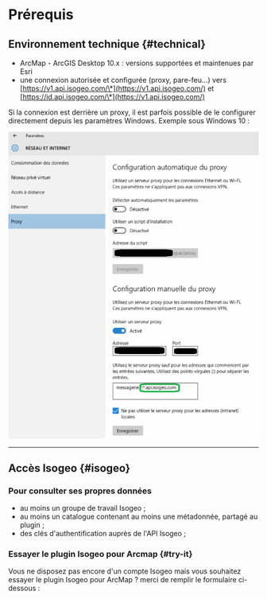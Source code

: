 # Prérequis

## Environnement technique {#technical}

* ArcMap - ArcGIS Desktop 10.x : versions supportées et maintenues par Esri
* une connexion autorisée et configurée \(proxy, pare-feu...\) vers [https://v1.api.isogeo.com/\*](https://v1.api.isogeo.com/) et [https://id.api.isogeo.com/\*](https://v1.api.isogeo.com/)

Si la connexion est derrière un proxy, il est parfois possible de le configurer directement depuis les paramètres Windows. Exemple sous Windows 10 :

![](../assets/isogeo_proxy_win10_api.png "Configuration du proxy sous Windows 10 pour autoriser les connexions vers l\&apos;API Isogeo")

---

## Accès Isogeo {#isogeo}

### Pour consulter ses propres données

* au moins un groupe de travail Isogeo ;
* au moins un catalogue contenant au moins une métadonnée, partagé au plugin ;
* des clés d'authentification auprès de l'API Isogeo ;

### Essayer le plugin Isogeo pour Arcmap {#try-it}

Vous ne disposez pas encore d'un compte Isogeo mais vous souhaitez essayer le plugin Isogeo pour ArcMap ? merci de remplir le formulaire ci-dessous :

<div class="pipedriveWebForms" data-pd-webforms="https://pipedrivewebforms.com/form/6d559db15530865859ed7174a3663e4152944"><script src="https://webforms.pipedriveassets.com/webforms.min.js"></script></div>
